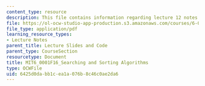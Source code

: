 ```yaml
---
content_type: resource
description: This file contains information regarding lecture 12 notes.
file: https://ol-ocw-studio-app-production.s3.amazonaws.com/courses/6-0001-introduction-to-computer-science-and-programming-in-python-fall-2016/6425d0dabb1cea1a076b8c46c0ae2da6_MIT6_0001F16_Lec12.pdf
file_type: application/pdf
learning_resource_types:
- Lecture Notes
parent_title: Lecture Slides and Code
parent_type: CourseSection
resourcetype: Document
title: MIT6_0001F16_Searching and Sorting Algorithms
type: OCWFile
uid: 6425d0da-bb1c-ea1a-076b-8c46c0ae2da6
---
```


